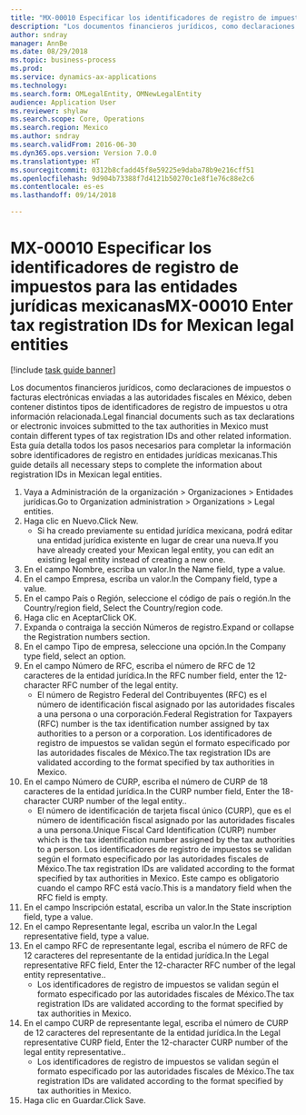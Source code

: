 ```yaml
--- 
title: "MX-00010 Especificar los identificadores de registro de impuestos para las entidades jurídicas mexicanas"
description: "Los documentos financieros jurídicos, como declaraciones de impuestos o facturas electrónicas enviadas a las autoridades fiscales en México, deben contener distintos tipos de identificadores de registro de impuestos u otra información relacionada."
author: sndray
manager: AnnBe
ms.date: 08/29/2018
ms.topic: business-process
ms.prod: 
ms.service: dynamics-ax-applications
ms.technology: 
ms.search.form: OMLegalEntity, OMNewLegalEntity
audience: Application User
ms.reviewer: shylaw
ms.search.scope: Core, Operations
ms.search.region: Mexico
ms.author: sndray
ms.search.validFrom: 2016-06-30
ms.dyn365.ops.version: Version 7.0.0
ms.translationtype: HT
ms.sourcegitcommit: 0312b8cfadd45f8e59225e9daba78b9e216cff51
ms.openlocfilehash: 9d904b73388f7d4121b50270c1e8f1e76c88e2c6
ms.contentlocale: es-es
ms.lasthandoff: 09/14/2018

---
```

# <a name="mx-00010-enter-tax-registration-ids-for-mexican-legal-entities"></a><span data-ttu-id="c7203-103">MX-00010 Especificar los identificadores de registro de impuestos para las entidades jurídicas mexicanas</span><span class="sxs-lookup"><span data-stu-id="c7203-103">MX-00010 Enter tax registration IDs for Mexican legal entities</span></span>

[!include [task guide banner](../../includes/task-guide-banner.md)]

<span data-ttu-id="c7203-104">Los documentos financieros jurídicos, como declaraciones de impuestos o facturas electrónicas enviadas a las autoridades fiscales en México, deben contener distintos tipos de identificadores de registro de impuestos u otra información relacionada.</span><span class="sxs-lookup"><span data-stu-id="c7203-104">Legal financial documents such as tax declarations or electronic invoices submitted to the tax authorities in Mexico must contain different types of tax registration IDs and other related information.</span></span> <span data-ttu-id="c7203-105">Esta guía detalla todos los pasos necesarios para completar la información sobre identificadores de registro en entidades jurídicas mexicanas.</span><span class="sxs-lookup"><span data-stu-id="c7203-105">This guide details all necessary steps to complete the information about registration IDs in Mexican legal entities.</span></span>

1. <span data-ttu-id="c7203-106">Vaya a Administración de la organización > Organizaciones > Entidades jurídicas.</span><span class="sxs-lookup"><span data-stu-id="c7203-106">Go to Organization administration > Organizations > Legal entities.</span></span>
2. <span data-ttu-id="c7203-107">Haga clic en Nuevo.</span><span class="sxs-lookup"><span data-stu-id="c7203-107">Click New.</span></span>
    * <span data-ttu-id="c7203-108">Si ha creado previamente su entidad jurídica mexicana, podrá editar una entidad jurídica existente en lugar de crear una nueva.</span><span class="sxs-lookup"><span data-stu-id="c7203-108">If you have already created your Mexican legal entity, you can edit an existing legal entity instead of creating a new one.</span></span>  
3. <span data-ttu-id="c7203-109">En el campo Nombre, escriba un valor.</span><span class="sxs-lookup"><span data-stu-id="c7203-109">In the Name field, type a value.</span></span>
4. <span data-ttu-id="c7203-110">En el campo Empresa, escriba un valor.</span><span class="sxs-lookup"><span data-stu-id="c7203-110">In the Company field, type a value.</span></span>
5. <span data-ttu-id="c7203-111">En el campo País o Región, seleccione el código de país o región.</span><span class="sxs-lookup"><span data-stu-id="c7203-111">In the Country/region field, Select the Country/region code.</span></span>
6. <span data-ttu-id="c7203-112">Haga clic en Aceptar</span><span class="sxs-lookup"><span data-stu-id="c7203-112">Click OK.</span></span>
7. <span data-ttu-id="c7203-113">Expanda o contraiga la sección Números de registro.</span><span class="sxs-lookup"><span data-stu-id="c7203-113">Expand or collapse the Registration numbers section.</span></span>
8. <span data-ttu-id="c7203-114">En el campo Tipo de empresa, seleccione una opción.</span><span class="sxs-lookup"><span data-stu-id="c7203-114">In the Company type field, select an option.</span></span>
9. <span data-ttu-id="c7203-115">En el campo Número de RFC, escriba el número de RFC de 12 caracteres de la entidad jurídica.</span><span class="sxs-lookup"><span data-stu-id="c7203-115">In the RFC number field, enter the 12-character RFC number of the legal entity.</span></span>
    * <span data-ttu-id="c7203-116">El número de Registro Federal del Contribuyentes (RFC) es el número de identificación fiscal asignado por las autoridades fiscales a una persona o una corporación.</span><span class="sxs-lookup"><span data-stu-id="c7203-116">Federal Registration for Taxpayers (RFC) number is the tax identification number assigned by tax authorities to a person or a corporation.</span></span> <span data-ttu-id="c7203-117">Los identificadores de registro de impuestos se validan según el formato especificado por las autoridades fiscales de México.</span><span class="sxs-lookup"><span data-stu-id="c7203-117">The tax registration IDs are validated according to the format specified by tax authorities in Mexico.</span></span>  
10. <span data-ttu-id="c7203-118">En el campo Número de CURP, escriba el número de CURP de 18 caracteres de la entidad jurídica.</span><span class="sxs-lookup"><span data-stu-id="c7203-118">In the CURP number field, Enter the 18-character CURP number of the legal entity..</span></span>
    * <span data-ttu-id="c7203-119">El número de identificación de tarjeta fiscal único (CURP), que es el número de identificación fiscal asignado por las autoridades fiscales a una persona.</span><span class="sxs-lookup"><span data-stu-id="c7203-119">Unique Fiscal Card Identification (CURP) number which is the tax identification number assigned by the tax authorities to a person.</span></span>  <span data-ttu-id="c7203-120">Los identificadores de registro de impuestos se validan según el formato especificado por las autoridades fiscales de México.</span><span class="sxs-lookup"><span data-stu-id="c7203-120">The tax registration IDs are validated according to the format specified by tax authorities in Mexico.</span></span>  <span data-ttu-id="c7203-121">Este campo es obligatorio cuando el campo RFC está vacío.</span><span class="sxs-lookup"><span data-stu-id="c7203-121">This is a mandatory field when the RFC field is empty.</span></span>  
11. <span data-ttu-id="c7203-122">En el campo Inscripción estatal, escriba un valor.</span><span class="sxs-lookup"><span data-stu-id="c7203-122">In the State inscription field, type a value.</span></span>
12. <span data-ttu-id="c7203-123">En el campo Representante legal, escriba un valor.</span><span class="sxs-lookup"><span data-stu-id="c7203-123">In the Legal representative field, type a value.</span></span>
13. <span data-ttu-id="c7203-124">En el campo RFC de representante legal, escriba el número de RFC de 12 caracteres del representante de la entidad jurídica.</span><span class="sxs-lookup"><span data-stu-id="c7203-124">In the Legal representative RFC field, Enter the 12-character RFC number of the legal entity representative..</span></span>
    * <span data-ttu-id="c7203-125">Los identificadores de registro de impuestos se validan según el formato especificado por las autoridades fiscales de México.</span><span class="sxs-lookup"><span data-stu-id="c7203-125">The tax registration IDs are validated according to the format specified by tax authorities in Mexico.</span></span>  
14. <span data-ttu-id="c7203-126">En el campo CURP de representante legal, escriba el número de CURP de 12 caracteres del representante de la entidad jurídica.</span><span class="sxs-lookup"><span data-stu-id="c7203-126">In the Legal representative CURP field, Enter the 12-character CURP number of the legal entity representative..</span></span>
    * <span data-ttu-id="c7203-127">Los identificadores de registro de impuestos se validan según el formato especificado por las autoridades fiscales de México.</span><span class="sxs-lookup"><span data-stu-id="c7203-127">The tax registration IDs are validated according to the format specified by tax authorities in Mexico.</span></span>  
15. <span data-ttu-id="c7203-128">Haga clic en Guardar.</span><span class="sxs-lookup"><span data-stu-id="c7203-128">Click Save.</span></span>


